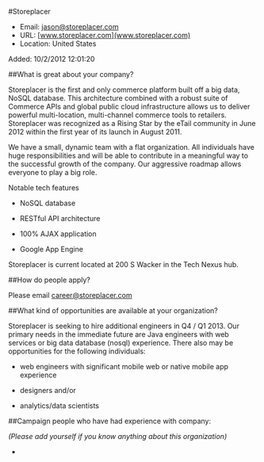 
#Storeplacer

* Email: [jason@storeplacer.com](mailto:jason@storeplacer.com)
* URL: [www.storeplacer.com](www.storeplacer.com)
* Location: United States

Added: 10/2/2012 12:01:20

##What is great about your company?

Storeplacer is the first and only commerce platform built off a big data, NoSQL database.  This architecture combined with a robust suite of Commerce APIs and global public cloud infrastructure allows us to deliver powerful multi-location, multi-channel commerce tools to retailers. Storeplacer was recognized as a Rising Star by the eTail community in June 2012 within the first year of its launch in August 2011.



We have a small, dynamic team with a flat organization. All individuals have huge responsibilities and will be able to contribute in a meaningful way to the successful growth of the company.  Our aggressive roadmap allows everyone to play a big role.



Notable tech features

- NoSQL database

- RESTful API architecture

- 100% AJAX application

- Google App Engine



Storeplacer is current located at 200 S Wacker in the Tech Nexus hub.



##How do people apply?

Please email career@storeplacer.com

##What kind of opportunities are available at your organization?

Storeplacer is seeking to hire additional engineers in Q4 / Q1 2013.  Our primary  needs in the immediate future are Java engineers with web services or big data database (nosql) experience.  There also may be opportunities for the following individuals:



- web engineers with significant mobile web or native mobile app experience

- designers and/or

- analytics/data scientists





##Campaign people who have had experience with company:

*(Please add yourself if you know anything about this organization)*

* 


    